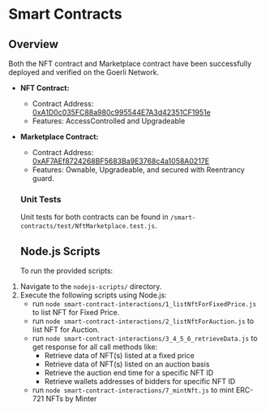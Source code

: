 # Smart Contracts

## Overview

Both the NFT contract and Marketplace contract have been successfully deployed and verified on the Goerli Network.

- **NFT Contract:**

  - Contract Address: [0xA1D0c035FC88a980c995544E7A3d42351CF1951e](https://goerli.etherscan.io/address/0xA1D0c035FC88a980c995544E7A3d42351CF1951e#code)
  - Features: AccessControlled and Upgradeable

- **Marketplace Contract:**

  - Contract Address: [0xAF7AEf8724268BF5683Ba9E3768c4a1058A0217E](https://goerli.etherscan.io/address/0xAF7AEf8724268BF5683Ba9E3768c4a1058A0217E#code)
  - Features: Ownable, Upgradeable, and secured with Reentrancy guard.

  ### Unit Tests

  Unit tests for both contracts can be found in `/smart-contracts/test/NftMarketplace.test.js`.

  ## Node.js Scripts

  To run the provided scripts:

1. Navigate to the `nodejs-scripts/` directory.
2. Execute the following scripts using Node.js:
   - run `node smart-contract-interactions/1_listNftForFixedPrice.js` to list NFT for Fixed Price.
   - run `node smart-contract-interactions/2_listNftForAuction.js` to list NFT for Auction.
   - run `node smart-contract-interactions/3_4_5_6_retrieveData.js` to get response for all call methods like:
     - Retrieve data of NFT(s) listed at a fixed price
     - Retrieve data of NFT(s) listed on an auction basis
     - Retrieve the auction end time for a specific NFT ID
     - Retrieve wallets addresses of bidders for specific NFT ID
   - run `node smart-contract-interactions/7_mintNft.js` to mint ERC-721 NFTs by Minter
